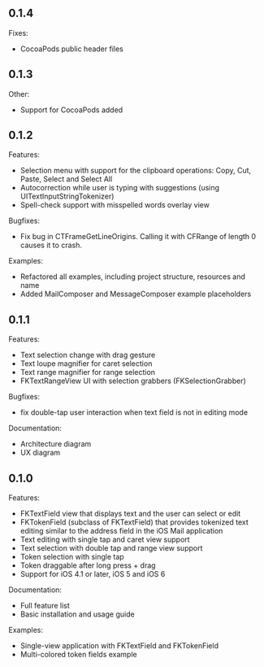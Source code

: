 ## 0.1.4

Fixes:
  
  - CocoaPods public header files
	
## 0.1.3

Other:
  
  - Support for CocoaPods added

## 0.1.2

Features:

  - Selection menu with support for the clipboard operations: Copy, Cut, Paste, Select and Select All
  - Autocorrection while user is typing with suggestions (using UITextInputStringTokenizer)
  - Spell-check support with misspelled words overlay view
  
Bugfixes:

 - Fix bug in CTFrameGetLineOrigins. Calling it with CFRange of length 0 causes it to crash.
 
Examples:

 - Refactored all examples, including project structure, resources and name
 - Added MailComposer and MessageComposer example placeholders
 
## 0.1.1

Features:
 
  - Text selection change with drag gesture
  - Text loupe magnifier for caret selection
  - Text range magnifier for range selection
  - FKTextRangeView UI with selection grabbers (FKSelectionGrabber)
  
Bugfixes:

  - fix double-tap user interaction when text field is not in editing mode  

Documentation:
  
  - Architecture diagram
  - UX diagram
   
## 0.1.0

Features:

  - FKTextField view that displays text and the user can select or edit 
  - FKTokenField (subclass of FKTextField) that provides tokenized text editing similar to the address field in the iOS Mail application 
  - Text editing with single tap and caret view support
  - Text selection with double tap and range view support
  - Token selection with single tap
  - Token draggable after long press + drag
  - Support for iOS 4.1 or later, iOS 5 and iOS 6

Documentation:

  - Full feature list
  - Basic installation and usage guide

Examples:

  - Single-view application with FKTextField and FKTokenField
  - Multi-colored token fields example

